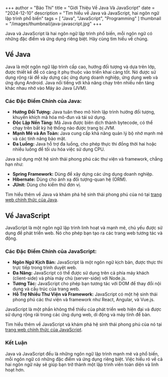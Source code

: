+++
author = "Bảo Thi"
title = "Giới Thiệu Về Java Và JavaScript"
date = "2024-12-10"
description = "Tìm hiểu về Java và JavaScript, hai ngôn ngữ lập trình phổ biến"
tags = [
    "Java",
    "JavaScript",
    "Programming"
]
thumbnail = "/images/thumbnail/java-javascript.jpg"
+++

Java và JavaScript là hai ngôn ngữ lập trình phổ biến, mỗi ngôn ngữ có những đặc điểm và ứng dụng riêng biệt. Hãy cùng tìm hiểu về chúng.

<!--more-->

## Về Java

Java là một ngôn ngữ lập trình cấp cao, hướng đối tượng và dựa trên lớp, được thiết kế để có càng ít phụ thuộc vào triển khai càng tốt. Nó được sử dụng rộng rãi để xây dựng các ứng dụng doanh nghiệp, ứng dụng web và ứng dụng Android. Java nổi tiếng với khả năng chạy trên nhiều nền tảng khác nhau nhờ vào Máy ảo Java (JVM).

### Các Đặc Điểm Chính của Java:
- **Hướng Đối Tượng:** Java tuân theo mô hình lập trình hướng đối tượng, khuyến khích mã hóa mô-đun và tái sử dụng.
- **Độc Lập Nền Tảng:** Mã Java được biên dịch thành bytecode, có thể chạy trên bất kỳ hệ thống nào được trang bị JVM.
- **Mạnh Mẽ và An Toàn:** Java cung cấp khả năng quản lý bộ nhớ mạnh mẽ và các tính năng bảo mật.
- **Đa Luồng:** Java hỗ trợ đa luồng, cho phép thực thi đồng thời hai hoặc nhiều luồng để tối ưu hóa việc sử dụng CPU.

Java sử dụng một hệ sinh thái phong phú các thư viện và framework, chẳng hạn như:

- **Spring Framework:** Dùng để xây dựng các ứng dụng doanh nghiệp.
- **Hibernate:** Dùng cho ánh xạ đối tượng-quan hệ (ORM).
- **JUnit:** Dùng cho kiểm thử đơn vị.

Tìm hiểu thêm về Java và khám phá hệ sinh thái phong phú của nó tại [trang web chính thức của Java](https://www.java.com).

## Về JavaScript

JavaScript là một ngôn ngữ lập trình linh hoạt và mạnh mẽ, chủ yếu được sử dụng để phát triển web. Nó cho phép bạn tạo ra các trang web tương tác và động.

### Các Đặc Điểm Chính của JavaScript:
- **Ngôn Ngữ Kịch Bản:** JavaScript là một ngôn ngữ kịch bản, được thực thi trực tiếp trong trình duyệt web.
- **Đa Năng:** JavaScript có thể được sử dụng trên cả phía máy khách (client-side) và phía máy chủ (server-side) với Node.js.
- **Tương Tác:** JavaScript cho phép bạn tương tác với DOM để thay đổi nội dung và cấu trúc của trang web.
- **Hỗ Trợ Nhiều Thư Viện và Framework:** JavaScript có một hệ sinh thái phong phú các thư viện và framework như React, Angular, và Vue.js.

JavaScript là một phần không thể thiếu của phát triển web hiện đại và được sử dụng rộng rãi trong các ứng dụng web, di động và máy tính để bàn.

Tìm hiểu thêm về JavaScript và khám phá hệ sinh thái phong phú của nó tại [trang web chính thức của JavaScript](https://developer.mozilla.org/en-US/docs/Web/JavaScript).

### Kết Luận

Java và JavaScript đều là những ngôn ngữ lập trình mạnh mẽ và phổ biến, mỗi ngôn ngữ có những đặc điểm và ứng dụng riêng biệt. Việc hiểu rõ về cả hai ngôn ngữ này sẽ giúp bạn trở thành một lập trình viên toàn diện và linh hoạt hơn.